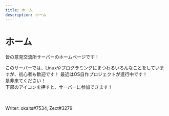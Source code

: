 ```yaml
---
title: ホーム
description: ホーム
---
```

# ホーム
皆の意見交流所サーバーのホームページです！  

このサーバーでは、Linuxやプログラミングにまつわるいろんなことをしていますが、初心者も歓迎です！
最近はOS自作プロジェクトが進行中です！  
是非来てください！  
下部のアイコンを押すと、サーバーに参加できます！

<br><br>
Writer: okaits#7534, Zect#3279
